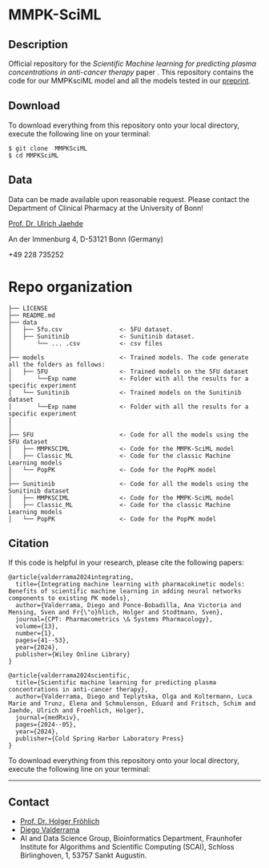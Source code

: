 # MMPK-SciML

## Description

Official repository for the *Scientific Machine learning for predicting plasma concentrations in anti-cancer therapy* paper . This repository contains the code for our MMPKsciML model and all the models tested in our [preprint](https://www.medrxiv.org/content/10.1101/2024.05.06.24306555v1.full.pdf+html).

## Download

To download everything from this repository onto your local directory, execute the following line on your terminal:
```
$ git clone  MMPKSciML
$ cd MMPKSciML
```

## Data

Data can be made available upon reasonable request. Please contact the Department of Clinical Pharmacy at the University of Bonn!

[Prof. Dr. Ulrich Jaehde](mailto:u.jaehde@uni-bonn.de)

An der Immenburg 4, D-53121 Bonn (Germany) 

+49 228 735252


# Repo organization

    ├── LICENSE
    ├── README.md                  
    ├── data
    │   ├── 5fu.csv                <- 5FU dataset.
    │   ├── Sunitinib              <- Sunitinib dataset.
    │       └── ... .csv           <- csv files
    │
    ├── models                     <- Trained models. The code generate all the folders as follows:
    │   ├── 5FU                    <- Trained models on the 5FU dataset
    │       └──Exp name            <- Folder with all the results for a specific experiment
    │   └── Sunitinib              <- Trained models on the Sunitinib dataset
    │       └──Exp name            <- Folder with all the results for a specific experiment
    │
    │
    ├── 5FU                        <- Code for all the models using the 5FU dataset
    │   ├── MMPKSCIML              <- Code for the MMPK-SciML model
    │   ├── Classic_ML             <- Code for the classic Machine Learning models
    │   └── PopPK                  <- Code for the PopPK model
    │
    ├── Sunitinib                  <- Code for all the models using the Sunitinib dataset
    │   ├── MMPKSCIML              <- Code for the MMPK-SciML model
    │   ├── Classic_ML             <- Code for the classic Machine Learning models
    │   └── PopPK                  <- Code for the PopPK model

## Citation
If this code is helpful in your research, please cite the following papers:
```
@article{valderrama2024integrating,
  title={Integrating machine learning with pharmacokinetic models: Benefits of scientific machine learning in adding neural networks components to existing PK models},
  author={Valderrama, Diego and Ponce-Bobadilla, Ana Victoria and Mensing, Sven and Fr{\"o}hlich, Holger and Stodtmann, Sven},
  journal={CPT: Pharmacometrics \& Systems Pharmacology},
  volume={13},
  number={1},
  pages={41--53},
  year={2024},
  publisher={Wiley Online Library}
}
```

```
@article{valderrama2024scientific,
  title={Scientific machine learning for predicting plasma concentrations in anti-cancer therapy},
  author={Valderrama, Diego and Teplytska, Olga and Koltermann, Luca Marie and Trunz, Elena and Schmulenson, Eduard and Fritsch, Schim and Jaehde, Ulrich and Froehlich, Holger},
  journal={medRxiv}, 
  pages={2024--05},
  year={2024}, 
  publisher={Cold Spring Harbor Laboratory Press}
}
```

To download everything from this repository onto your local directory, execute the following line on your terminal:

--------
## Contact
- [Prof. Dr. Holger Fröhlich](mailto:holger.froehlich@scai.fraunhofer.de)
- [Diego Valderrama](mailto:diego.felipe.valderrama.nino@scai.fraunhofer.de)
- AI and Data Science Group, Bioinformatics Department, Fraunhofer Institute for Algorithms and Scientific Computing (SCAI), Schloss Birlinghoven, 1, 53757 Sankt Augustin.
